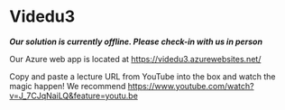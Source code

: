 # Videdu3

***Our solution is currently offline. Please check-in with us in person***

Our Azure web app is located at https://videdu3.azurewebsites.net/

Copy and paste a lecture URL from YouTube into the box and watch the magic happen! 
We recommend https://www.youtube.com/watch?v=J_7CJqNaiLQ&feature=youtu.be 


